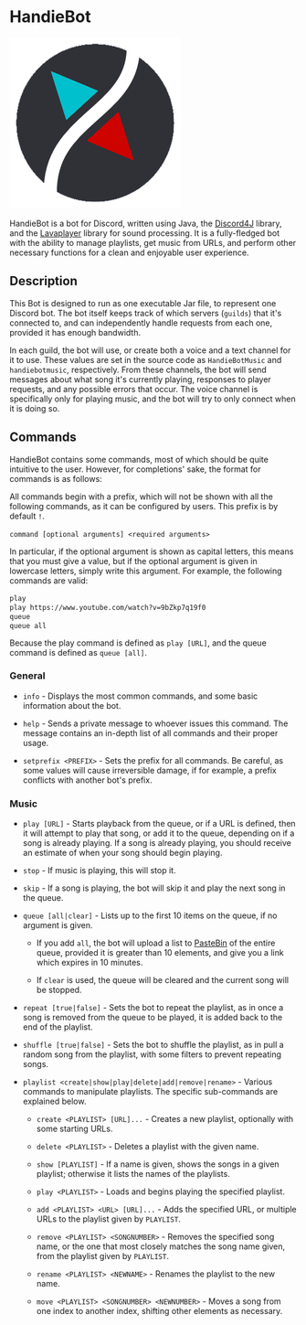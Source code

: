 # HandieBot

![AvatarIcon](/src/main/resources/avatarIcon.png)

HandieBot is a bot for Discord, written using Java, the [Discord4J](https://github.com/austinv11/Discord4J) library, and the [Lavaplayer](https://github.com/sedmelluq/lavaplayer) library for sound processing. It is a fully-fledged bot with the ability to manage playlists, get music from URLs, and perform other necessary functions for a clean and enjoyable user experience.

## Description

This Bot is designed to run as one executable Jar file, to represent one Discord bot. The bot itself keeps track of which servers (`guilds`) that it's connected to, and can independently handle requests from each one, provided it has enough bandwidth.

In each guild, the bot will use, or create both a voice and a text channel for it to use. These values are set in the source code as `HandieBotMusic` and `handiebotmusic`, respectively. From these channels, the bot will send messages about what song it's currently playing, responses to player requests, and any possible errors that occur. The voice channel is specifically only for playing music, and the bot will try to only connect when it is doing so.

## Commands

HandieBot contains some commands, most of which should be quite intuitive to the user. However, for completions' sake, the format for commands is as follows:

All commands begin with a prefix, which will not be shown with all the following commands, as it can be configured by users. This prefix is by default `!`.

`command [optional arguments] <required arguments>`

In particular, if the optional argument is shown as capital letters, this means that you must give a value, but if the optional argument is given in lowercase letters, simply write this argument. For example, the following commands are valid:

```text
play
play https://www.youtube.com/watch?v=9bZkp7q19f0
queue
queue all
```

Because the play command is defined as `play [URL]`, and the queue command is defined as `queue [all]`.

### General

* `info` - Displays the most common commands, and some basic information about the bot.

* `help` - Sends a private message to whoever issues this command. The message contains an in-depth list of all commands and their proper usage.

* `setprefix <PREFIX>` - Sets the prefix for all commands. Be careful, as some values will cause irreversible damage, if for example, a prefix conflicts with another bot's prefix.

### Music

* `play [URL]` - Starts playback from the queue, or if a URL is defined, then it will attempt to play that song, or add it to the queue, depending on if a song is already playing. If a song is already playing, you should receive an estimate of when your song should begin playing.

* `stop` - If music is playing, this will stop it.

* `skip` - If a song is playing, the bot will skip it and play the next song in the queue.

* `queue [all|clear]` - Lists up to the first 10 items on the queue, if no argument is given. 

    * If you add `all`, the bot will upload a list to [PasteBin](http://pastebin.com) of the entire queue, provided it is greater than 10 elements, and give you a link which expires in 10 minutes. 
    
    * If `clear` is used, the queue will be cleared and the current song will be stopped.

* `repeat [true|false]` - Sets the bot to repeat the playlist, as in once a song is removed from the queue to be played, it is added back to the end of the playlist.

* `shuffle [true|false]` - Sets the bot to shuffle the playlist, as in pull a random song from the playlist, with some filters to prevent repeating songs.

* `playlist <create|show|play|delete|add|remove|rename>` - Various commands to manipulate playlists. The specific sub-commands are explained below. 
    * `create <PLAYLIST> [URL]...` - Creates a new playlist, optionally with some starting URLs.
    
    * `delete <PLAYLIST>` - Deletes a playlist with the given name.
       
    * `show [PLAYLIST]` - If a name is given, shows the songs in a given playlist; otherwise it lists the names of the playlists.
    
    * `play <PLAYLIST>` - Loads and begins playing the specified playlist.
    
    * `add <PLAYLIST> <URL> [URL]...` - Adds the specified URL, or multiple URLs to the playlist given by `PLAYLIST`.
    
    * `remove <PLAYLIST> <SONGNUMBER>` - Removes the specified song name, or the one that most closely matches the song name given, from the playlist given by `PLAYLIST`.
    
    * `rename <PLAYLIST> <NEWNAME>` - Renames the playlist to the new name.
    
    * `move <PLAYLIST> <SONGNUMBER> <NEWNUMBER>` - Moves a song from one index to another index, shifting other elements as necessary.
    
